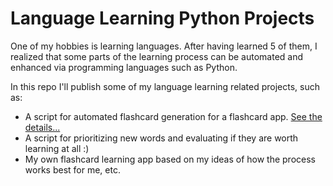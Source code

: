 # Language Learning Python Projects 

One of my hobbies is learning languages. After having learned 5 of them, I realized that some parts of the learning process can be automated and enhanced via programming languages such as Python. 

In this repo I'll publish some of my language learning related projects, such as: 

* A script for automated flashcard generation for a flashcard app. [See the details...](https://github.com/TaniaS-LV/Python-for-Fun/tree/main/flashcard_creation)
* A script for prioritizing new words and evaluating if they are worth learning at all :) 
* My own flashcard learning app based on my ideas of how the process works best for me, etc. 





